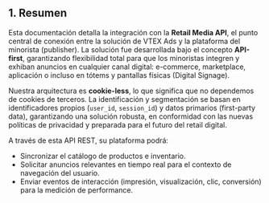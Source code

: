 ## 1. Resumen

Esta documentación detalla la integración con la **Retail Media API**, el punto central de conexión entre la solución de VTEX Ads y la plataforma del minorista (publisher). La solución fue desarrollada bajo el concepto **API-first**, garantizando flexibilidad total para que los minoristas integren y exhiban anuncios en cualquier canal digital: e-commerce, marketplace, aplicación o incluso en tótems y pantallas físicas (Digital Signage).

Nuestra arquitectura es **cookie-less**, lo que significa que no dependemos de cookies de terceros. La identificación y segmentación se basan en identificadores propios (`user_id`, `session_id`) y datos primarios (first-party data), garantizando una solución robusta, en conformidad con las nuevas políticas de privacidad y preparada para el futuro del retail digital.

A través de esta API REST, su plataforma podrá:
* Sincronizar el catálogo de productos e inventario.
* Solicitar anuncios relevantes en tiempo real para el contexto de navegación del usuario.
* Enviar eventos de interacción (impresión, visualización, clic, conversión) para la medición de performance.
